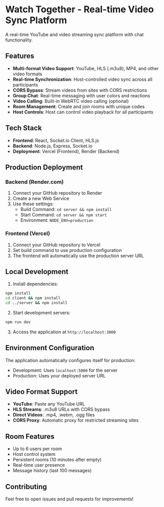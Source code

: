 # Watch Together - Real-time Video Sync Platform

A real-time YouTube and video streaming sync platform with chat functionality.

## Features

- **Multi-format Video Support**: YouTube, HLS (.m3u8), MP4, and other video formats
- **Real-time Synchronization**: Host-controlled video sync across all participants
- **CORS Bypass**: Stream videos from sites with CORS restrictions
- **Group Chat**: Real-time messaging with user colors and reactions
- **Video Calling**: Built-in WebRTC video calling (optional)
- **Room Management**: Create and join rooms with unique codes
- **Host Controls**: Host can control video playback for all participants

## Tech Stack

- **Frontend**: React, Socket.io Client, HLS.js
- **Backend**: Node.js, Express, Socket.io
- **Deployment**: Vercel (Frontend), Render (Backend)

## Production Deployment

### Backend (Render.com)
1. Connect your GitHub repository to Render
2. Create a new Web Service
3. Use these settings:
   - Build Command: `cd server && npm install`
   - Start Command: `cd server && npm start`
   - Environment: `NODE_ENV=production`

### Frontend (Vercel)
1. Connect your GitHub repository to Vercel
2. Set build command to use production configuration
3. The frontend will automatically use the production server URL

## Local Development

1. Install dependencies:
```bash
npm install
cd client && npm install
cd ../server && npm install
```

2. Start development servers:
```bash
npm run dev
```

3. Access the application at `http://localhost:3000`

## Environment Configuration

The application automatically configures itself for production:
- Development: Uses `localhost:5000` for the server
- Production: Uses your deployed server URL

## Video Format Support

- **YouTube**: Paste any YouTube URL
- **HLS Streams**: .m3u8 URLs with CORS bypass
- **Direct Videos**: .mp4, .webm, .ogg files
- **CORS Proxy**: Automatic proxy for restricted streaming sites

## Room Features

- Up to 6 users per room
- Host control system
- Persistent rooms (10 minutes after empty)
- Real-time user presence
- Message history (last 100 messages)

## Contributing

Feel free to open issues and pull requests for improvements!
